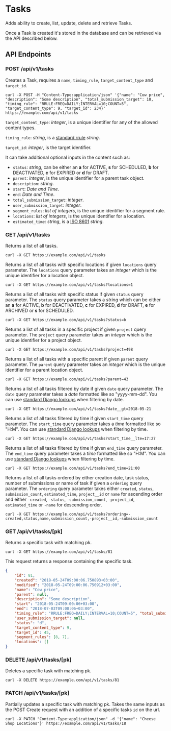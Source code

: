 # Tasks

Adds ability to create, list, update, delete and retrieve Tasks.

Once a Task is created it's stored in the database and can be retrieved via the API described below.

## API Endpoints

### POST /api/v1/tasks

Creates a Task, requires a `name`, `timing_rule`, `target_content_type` and `target_id`.

```console
curl -X POST -H "Content-Type:application/json" '{"name": "Cow price", "description": "Some description", "total_submission_target": 10, "timing_rule": "RRULE:FREQ=DAILY;INTERVAL=10;COUNT=5", "target_content_type": 9, "target_id": 234}' https://example.com/api/v1/tasks
```

`target_content_type`: *integer*, is a unique identifier for any of the allowed content types.

`timing_rule`: *string*, is a [standard rrule](https://tools.ietf.org/html/rfc2445) *string*.

`target_id`: *integer*, is the target identifier.

It can take additional optional inputs in the content such as:

- `status`: *string*, can be either an **a** for ACTIVE, **s** for SCHEDULED, **b** for DEACTIVATED, **c** for EXPIRED or **d** for DRAFT.
- `parent`: *integer*, is the unique identifier for a parent task object.
- `description`: *string*.
- `start`: *Date and Time*.
- `end`: *Date and Time*.
- `total_submission_target`: *integer*.
- `user_submission_target`: *integer*.
- `segment_rules`: *list of integers*, is the unique identifier for a segment rule.
- `locations`: *list of integers*, is the unique identifier for a location.
- `estimated_time`: *string*, is a [ISO 8601](https://en.wikipedia.org/wiki/ISO_8601) *string*.

### GET /api/v1/tasks

Returns a list of all tasks.

```console
curl -X GET https://example.com/api/v1/tasks
```

Returns a list of all tasks with specific locations if given `locations` query parameter. The `locations` query parameter takes an *integer* which is the unique identifier for a location object.

```console
curl -X GET https://example.com/api/v1/tasks?locations=1
```

Returns a list of all tasks with specific status if given `status` query parameter. The `status` query parameter takes a *string* which can be either an **a** for ACTIVE, **b** for DEACTIVATED, **c** for EXPIRED, **d** for DRAFT, **e** for ARCHIVED or **s** for SCHEDULED.

```console
curl -X GET https://example.com/api/v1/tasks?status=b
```

Returns a list of all tasks in a specific project if given `project` query parameter. The `project` query parameter takes an *integer* which is the unique identifier for a project object.

```console
curl -X GET https://example.com/api/v1/tasks?project=498
```

Returns a list of all tasks with a specific parent if given `parent` query parameter. The `parent` query parameter takes an *integer* which is the unique identifier for a parent location object.

```console
curl -X GET https://example.com/api/v1/tasks?parent=43
```

Returns a list of all tasks filtered by date if given `date` query parameter. The `date` query parameter takes a *date* formatted like so "yyyy-mm-dd".  You can use [standard Django lookups](https://docs.djangoproject.com/en/2.0/ref/models/querysets/#field-lookups) when filtering by date.

```console
curl -X GET https://example.com/api/v1/tasks?date__gt=2018-05-21

```

Returns a list of all tasks filtered by time if given `start_time` query parameter. The `start_time` query parameter takes a *time* formatted like so "H:M".  You can use [standard Django lookups](https://docs.djangoproject.com/en/2.0/ref/models/querysets/#field-lookups) when filtering by time.

```console
curl -X GET https://example.com/api/v1/tasks?start_time__lte=17:27

```

Returns a list of all tasks filtered by time if given `end_time` query parameter. The `end_time` query parameter takes a *time* formatted like so "H:M".  You can use [standard Django lookups](https://docs.djangoproject.com/en/2.0/ref/models/querysets/#field-lookups) when filtering by time.

```console
curl -X GET https://example.com/api/v1/tasks?end_time=21:00
```

Returns a list of all tasks ordered by either creation date, task status, number of submissions or name of task if given a `ordering` query parameter. The `ordering` query parameter takes either `created`, `status`, `submission_count`, `estimated_time`, `project__id` or `name` for ascending order and either `-created`, `-status`, `-submission_count`, `-project_id`, `-estimated_time` or `-name` for descending order.

```console
curl -X GET https://example.com/api/v1/tasks?ordering=-created,status,name,submission_count,-project__id,-submission_count
```

### GET /api/v1/tasks/[pk]

Returns a specific task with matching pk.

```console
curl -X GET https://example.com/api/v1/tasks/81
```

This request returns a response containing the specific task.

```json
{
    "id": 81,
    "created": "2018-05-24T09:00:06.750893+03:00",
    "modified": "2018-05-24T09:00:06.750912+03:00",
    "name": "Cow price",
    "parent": null,
    "description": "Some description",
    "start": "2018-05-24T09:00:06+03:00",
    "end": "2018-07-03T09:00:06+03:00",
    "timing_rule": "RRULE:FREQ=DAILY;INTERVAL=10;COUNT=5", "total_submission_target": 10,
    "user_submission_target": null,
    "status": "d",
    "target_content_type": 9,
    "target_id": 45,
    "segment_rules": [8, 7],
    "locations": []
}
```

### DELETE /api/v1/tasks/[pk]

Deletes a specific task with matching pk.

```console
curl -X DELETE https://example.com/api/v1/tasks/81
```

### PATCH /api/v1/tasks/[pk]

Partially updates a specific task with matching pk. Takes the same inputs as the POST Create request with an addition of a specific tasks `id` on the url.

```console
curl -X PATCH "Content-Type:application/json" -d '{"name": "Cheese Shop Locations"}' https://example.com/api/v1/tasks/18
```
